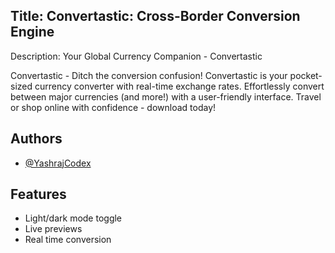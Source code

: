 
## Title: Convertastic: Cross-Border Conversion Engine 

Description: Your Global Currency Companion - Convertastic

Convertastic - Ditch the conversion confusion! Convertastic is your pocket-sized currency converter with real-time exchange rates. Effortlessly convert between major currencies (and more!) with a user-friendly interface.  Travel or shop online with confidence - download today!
## Authors

- [@YashrajCodex](https://www.github.com/YashrajCodex)


## Features

- Light/dark mode toggle
- Live previews
- Real time conversion

